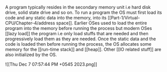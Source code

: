A program typically resides in the secondary memory unit i.e hard disk drive, solid state drive and so on. To run a program the OS must first load its code and any static data into the memory, into its [[Part-1/Virtual-CPU/Chapter-4/address space]].
Earlier OSes used to load the entire program into the memory before running the process but modern OSes [[lazy load]] the program i.e only load stuffs that are needed and then progressively load them as they are needed.
Once the static data and the code is loaded then before running the process, the OS allocates some memory for the [[run-time stack]] and [[heap]]. 
Other [[IO related stuff]] are also initialized by the OS.

![[Thu Dec  7 07:57:44 PM +0545 2023.png]]